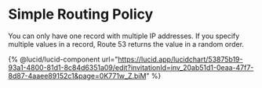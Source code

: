 # Simple Routing Policy

You can only have one record with multiple IP addresses. If you specify multiple values in a record, Route 53 returns the value in a random order.&#x20;



{% @lucid/lucid-component url="https://lucid.app/lucidchart/53875b19-93a1-4800-81d1-8c84d6351a09/edit?invitationId=inv_20ab51d1-0eaa-47f7-8d87-4aaee89152c1&page=0K771w_Z.biM" %}

